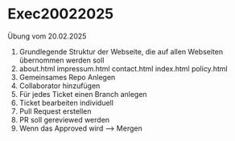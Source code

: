 # Exec20022025
Übung vom 20.02.2025

1) Grundlegende Struktur der Webseite, die auf allen Webseiten übernommen werden soll
2) about.html impressum.html contact.html index.html policy.html
3) Gemeinsames Repo Anlegen
4) Collaborator hinzufügen
5) Für jedes Ticket einen Branch anlegen
6) Ticket bearbeiten individuell
7) Pull Request erstellen
8) PR soll gereviewed werden
9) Wenn das Approved wird --> Mergen
